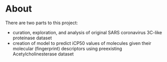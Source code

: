 # About
There are two parts to this project: 
- curation, exploration, and analysis of original SARS coronavirus 3C-like proteinase dataset
- creation of model to predict iCP50 values of molecules given their molecular (fingerprint) descriptors using preexisting Acetylcholinesterase dataset
